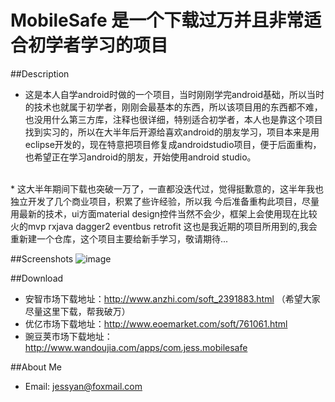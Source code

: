 # MobileSafe 是一个下载过万并且非常适合初学者学习的项目
##Description
* 这是本人自学android时做的一个项目，当时刚刚学完android基础，所以当时的技术也就属于初学者，刚刚会最基本的东西，所以该项目用的东西都不难，也没用什么第三方库，注释也很详细，特别适合初学者，本人也是靠这个项目找到实习的，所以在大半年后开源给喜欢android的朋友学习，项目本来是用eclipse开发的，现在特意把项目修复成androidstudio项目，便于后面重构，也希望正在学习android的朋友，开始使用android studio。<br>
<br>
* 这大半年期间下载也突破一万了，一直都没迭代过，觉得挺歉意的，这半年我也独立开发了几个商业项目，积累了些许经验，所以我
今后准备重构此项目，尽量用最新的技术，ui方面material design控件当然不会少，框架上会使用现在比较火的mvp rxjava dagger2 
eventbus retrofit 这也是我近期的项目所用到的,我会重新建一个仓库，这个项目主要给新手学习，敬请期待...<br>

##Screenshots
![image](https://github.com/JessYanCoding/MobileSafe/raw/master/screenshots/Screenshot_2015-10-09-22-21-30.png)

##Download
  * 安智市场下载地址：http://www.anzhi.com/soft_2391883.html （希望大家尽量这里下载，帮我破万）<br>
  * 优亿市场下载地址：http://www.eoemarket.com/soft/761061.html<br>
  * 豌豆荚市场下载地址：http://www.wandoujia.com/apps/com.jess.mobilesafe<br>

##About Me
* Email: jessyan@foxmail.com
  
  
